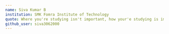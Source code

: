 ```yaml
---
name: Siva Kumar B
institution: SMK Fomra Institute of Technology 
quote: Where you're studying isn't important, how your'e studying is important.
github_user: siva3062000
---
```

